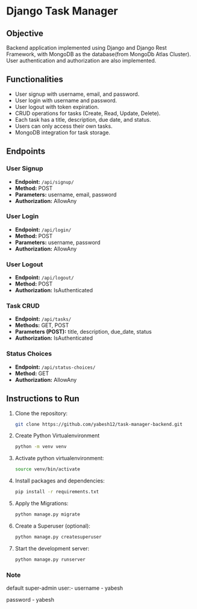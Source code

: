 # Django Task Manager

## Objective

Backend application implemented using Django and Django Rest Framework, with MongoDB as the database(from MongoDb Atlas Cluster). User authentication and authorization are also implemented.

## Functionalities

- User signup with username, email, and password.
- User login with username and password.
- User logout with token expiration.
- CRUD operations for tasks (Create, Read, Update, Delete).
- Each task has a title, description, due date, and status.
- Users can only access their own tasks.
- MongoDB integration for task storage.

## Endpoints

### User Signup
- **Endpoint:** `/api/signup/`
- **Method:** POST
- **Parameters:** username, email, password
- **Authorization:** AllowAny

### User Login
- **Endpoint:** `/api/login/`
- **Method:** POST
- **Parameters:** username, password
- **Authorization:** AllowAny

### User Logout
- **Endpoint:** `/api/logout/`
- **Method:** POST
- **Authorization:** IsAuthenticated

### Task CRUD
- **Endpoint:** `/api/tasks/`
- **Methods:** GET, POST
- **Parameters (POST):** title, description, due_date, status
- **Authorization:** IsAuthenticated

### Status Choices
- **Endpoint:** `/api/status-choices/`
- **Method:** GET
- **Authorization:** AllowAny

## Instructions to Run

1. Clone the repository:
   ```bash
   git clone https://github.com/yabesh12/task-manager-backend.git

2. Create Python Virtualenvironment
    ```bash
    python -m venv venv

3. Activate python virtualenvironment:
    ```bash
    source venv/bin/activate

4. Install packages and dependencies:
    ```bash
    pip install -r requirements.txt

5. Apply the Migrations:
    ```bash
    python manage.py migrate

6. Create a Superuser (optional):
     ```bash
    python manage.py createsuperuser

7. Start the development server:
    ```bash
    python manage.py runserver


### Note
default super-admin user:-
username - yabesh 

password - yabesh

